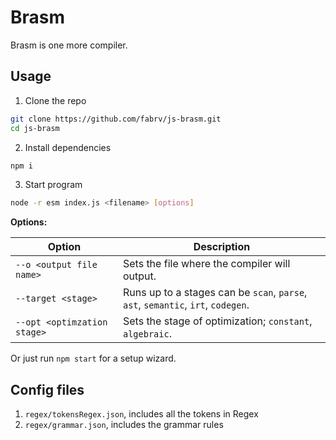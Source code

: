 # Brasm
Brasm is one more compiler.

## Usage
1. Clone the repo
```bash
git clone https://github.com/fabrv/js-brasm.git
cd js-brasm
```
2. Install dependencies
```bash
npm i
```
3. Start program
```bash
node -r esm index.js <filename> [options]
```
**Options:**  

| Option   | Description                                                           |
|-----------|---------------------------------------------------------------------------------|
| `--o <output file name>` | Sets the file where the compiler will output. |
| `--target <stage>`    | Runs up to a stages can be `scan`, `parse`, `ast`, `semantic`, `irt`, `codegen`. |
| `--opt <optimzation stage>` | Sets the stage of optimization; `constant`, `algebraic`. |
  
Or just run `npm start` for a setup wizard.
## Config files
1. `regex/tokensRegex.json`, includes all the tokens in Regex
2. `regex/grammar.json`, includes the grammar rules
